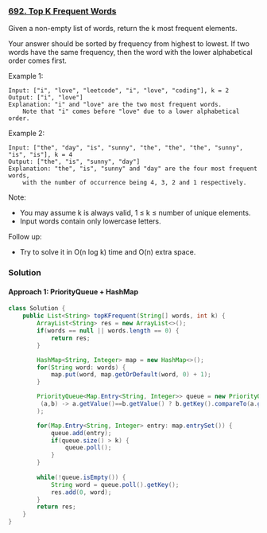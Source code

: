 ### [692. Top K Frequent Words](https://leetcode.com/problems/top-k-frequent-words/)

Given a non-empty list of words, return the k most frequent elements.

Your answer should be sorted by frequency from highest to lowest. If two words have the same frequency, then the word with the lower alphabetical order comes first.

Example 1:
```
Input: ["i", "love", "leetcode", "i", "love", "coding"], k = 2
Output: ["i", "love"]
Explanation: "i" and "love" are the two most frequent words.
    Note that "i" comes before "love" due to a lower alphabetical order.
```
Example 2:
```
Input: ["the", "day", "is", "sunny", "the", "the", "the", "sunny", "is", "is"], k = 4
Output: ["the", "is", "sunny", "day"]
Explanation: "the", "is", "sunny" and "day" are the four most frequent words,
    with the number of occurrence being 4, 3, 2 and 1 respectively.
```
Note:
- You may assume k is always valid, 1 ≤ k ≤ number of unique elements.
- Input words contain only lowercase letters.

Follow up:
- Try to solve it in O(n log k) time and O(n) extra space.

### Solution
#### Approach 1: PriorityQueue + HashMap
```java
class Solution {
    public List<String> topKFrequent(String[] words, int k) {
        ArrayList<String> res = new ArrayList<>();
        if(words == null || words.length == 0) {
            return res;
        }

        HashMap<String, Integer> map = new HashMap<>();
        for(String word: words) {
            map.put(word, map.getOrDefault(word, 0) + 1);
        }

        PriorityQueue<Map.Entry<String, Integer>> queue = new PriorityQueue<>(
         (a,b) -> a.getValue()==b.getValue() ? b.getKey().compareTo(a.getKey()) : a.getValue()-b.getValue()
        );

        for(Map.Entry<String, Integer> entry: map.entrySet()) {
            queue.add(entry);
            if(queue.size() > k) {
                queue.poll();
            }
        }
        
        while(!queue.isEmpty()) {
            String word = queue.poll().getKey();
            res.add(0, word);
        }
        return res;
    }
}
```
